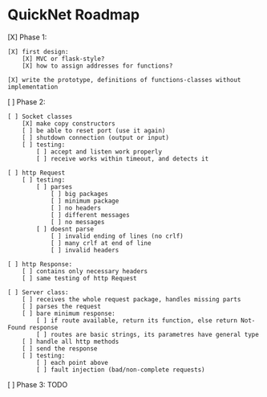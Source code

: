 # QuickNet Roadmap

[X] Phase 1:

    [X] first design:
        [X] MVC or flask-style?
        [X] how to assign addresses for functions?
        
    [X] write the prototype, definitions of functions-classes without implementation

[ ] Phase 2:
    
    [ ] Socket classes
        [X] make copy constructors
        [ ] be able to reset port (use it again)    
        [ ] shutdown connection (output or input) 
        [ ] testing:
            [ ] accept and listen work properly 
            [ ] receive works within timeout, and detects it

    [ ] http Request
        [ ] testing:
            [ ] parses 
                [ ] big packages
                [ ] minimum package
                [ ] no headers
                [ ] different messages
                [ ] no messages
            [ ] doesnt parse
                [ ] invalid ending of lines (no crlf)
                [ ] many crlf at end of line
                [ ] invalid headers
                
    [ ] http Response:
        [ ] contains only necessary headers
        [ ] same testing of http Request

    [ ] Server class:
        [ ] receives the whole request package, handles missing parts
        [ ] parses the request
        [ ] bare minimum response:
            [ ] if route available, return its function, else return Not-Found response
            [ ] routes are basic strings, its parametres have general type
        [ ] handle all http methods 
        [ ] send the response
        [ ] testing:
            [ ] each point above
            [ ] fault injection (bad/non-complete requests)

[ ] Phase 3:
    TODO
